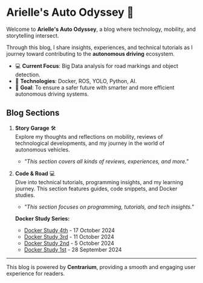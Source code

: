 # Arielle's Auto Odyssey 🚗

Welcome to **Arielle's Auto Odyssey**, a blog where technology, mobility, and storytelling intersect. 

Through this blog, I share insights, experiences, and technical tutorials as I journey toward contributing to the **autonomous driving** ecosystem.

- 💻 **Current Focus**: Big Data analysis for road markings and object detection.
- 🔧 **Technologies**: Docker, ROS, YOLO, Python, AI.
- 🎯 **Goal**: To ensure a safer future with smarter and more efficient autonomous driving systems.

## Blog Sections

1. **Story Garage** 🛠  
   Explore my thoughts and reflections on mobility, reviews of technological developments, and my journey in the world of autonomous vehicles.  
   - _"This section covers all kinds of reviews, experiences, and more."_

2. **Code & Road** 💻  
   Dive into technical tutorials, programming insights, and my learning journey. This section features guides, code snippets, and Docker studies.  
   - _"This section focuses on programming, tutorials, and tech insights."_

   **Docker Study Series:**
   - [Docker Study 4th](https://arielle0222.github.io/code-road/docker-study-4th/) - 17 October 2024
   - [Docker Study 3rd](https://arielle0222.github.io/code-road/docker-study-3rd/) - 11 October 2024
   - [Docker Study 2nd](https://arielle0222.github.io/code-road/docker-study-2nd/) - 5 October 2024
   - [Docker Study 1st](https://arielle0222.github.io/code-road/docker-study-1st/) - 28 September 2024


---

This blog is powered by **Centrarium**, providing a smooth and engaging user experience for readers.

